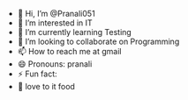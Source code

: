 - 👋 Hi, I’m @Pranali051
- 👀 I’m interested in IT
- 🌱 I’m currently learning Testing
- 💞️ I’m looking to collaborate on Programming
- 📫 How to reach me at gmail
- 😄 Pronouns: pranali
- ⚡ Fun fact:
- 🍱 love to it food

<!---
Pranali051/Pranali051 is a ✨ special ✨ repository because its `README.md` (this file) appears on your GitHub profile.
You can click the Preview link to take a look at your changes.
--->
